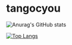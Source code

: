 # tangocyou

![Anurag's GitHub stats](https://github-readme-stats.vercel.app/api?username=CwRv07&show_icons=true&theme=radical)

[![Top Langs](https://github-readme-stats.vercel.app/api/top-langs/?username=CwRv07&layout=compact)](https://github.com/anuraghazra/github-readme-stats)
